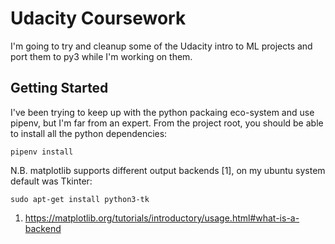 # Udacity Coursework

I'm going to try and cleanup some of the Udacity intro to ML projects and port
them to py3 while I'm working on them.

## Getting Started

I've been trying to keep up with the python packaing eco-system and use pipenv,
but I'm far from an expert.  From the project root, you should be able to
install all the python dependencies:

```
pipenv install
```

N.B. matplotlib supports different output backends [1], on my ubuntu system
default was Tkinter:

```
sudo apt-get install python3-tk
```

1. https://matplotlib.org/tutorials/introductory/usage.html#what-is-a-backend
